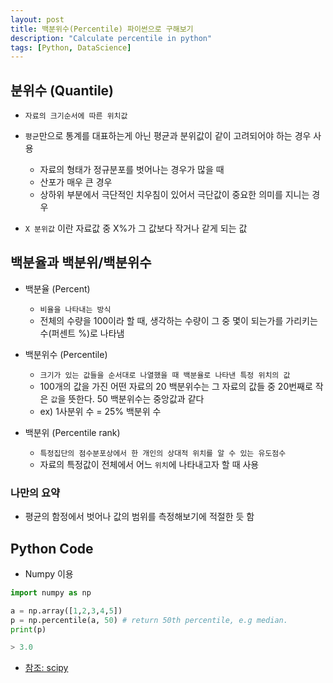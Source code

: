 ```yaml
---
layout: post
title: 백분위수(Percentile) 파이썬으로 구해보기
description: "Calculate percentile in python"
tags: [Python, DataScience]
---
```


## 분위수 (Quantile)
  - `자료의 크기순서에 따른 위치값`

- `평균`만으로 통계를 대표하는게 아닌 평균과 분위값이 같이 고려되어야 하는 경우 사용
  - 자료의 형태가 정규분포를 벗어나는 경우가 많을 때
  - 산포가 매우 큰 경우
  - 상하위 부분에서 극단적인 치우침이 있어서 극단값이 중요한 의미를 지니는 경우

- `X 분위값` 이란 자료값 중 X%가 그 값보다 작거나 같게 되는 값

## 백분율과 백분위/백분위수

- 백분율 (Percent)
  - `비율을 나타내는 방식`
  - 전체의 수량을 100이라 할 때, 생각하는 수량이 그 중 몇이 되는가를 가리키는 수(퍼센트 %)로 나타냄

- 백분위수 (Percentile)
  - `크기가 있는 값들을 순서대로 나열했을 때 백분율로 나타낸 특정 위치의 값`
  - 100개의 값을 가진 어떤 자료의 20 백분위수는 그 자료의 값들 중 20번째로 작은 `값`을 뜻한다. 50 백분위수는 중앙값과 같다
  - ex) 1사분위 수 = 25% 백분위 수

- 백분위 (Percentile rank)
  - `특정집단의 점수분포상에서 한 개인의 상대적 위치를 알 수 있는 유도점수`
  - 자료의 특정값이 전체에서 어느 `위치`에 나타내고자 할 때 사용


### 나만의 요약
- 평균의 함정에서 벗어나 값의 범위를 측정해보기에 적절한 듯 함


## Python Code
- Numpy 이용

```python
import numpy as np

a = np.array([1,2,3,4,5])
p = np.percentile(a, 50) # return 50th percentile, e.g median.
print(p)

> 3.0
```

- [참조: scipy](https://docs.scipy.org/doc/numpy/reference/generated/numpy.percentile.html)